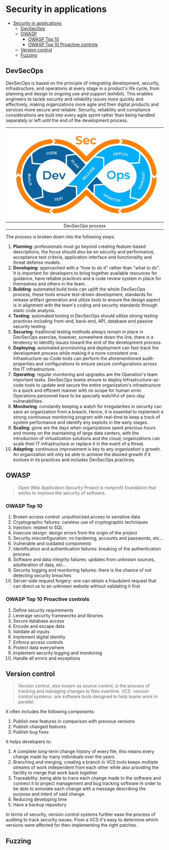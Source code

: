 # Security in applications

- [Security in applications](#security-in-applications)
  - [DevSecOps](#devsecops)
  - [OWASP](#owasp)
    - [OWASP Top 10](#owasp-top-10)
    - [OWASP Top 10 Proactive controls](#owasp-top-10-proactive-controls)
  - [Version control](#version-control)
  - [Fuzzing](#fuzzing)

## DevSecOps

DevSecOps is based on the principle of integrating development, security, infrastructure, and operations at every stage in a product's life cycle, from planning and design to ongoing use and support (exhibit). This enables engineers to tackle security and reliability issues more quickly and effectively, making organizations more agile and their digital products and services more secure and reliable. Security, reliability and compliance considerations are built into every agile sprint rather than being handled separately or left until the end of the development process.

| ![DevSecOps procedure](img/dev-sec-ops-logo.png) |
| :----------------------------------------------: |
|                DevSecOps process                 |

The process is broken down into the following steps:

1. **Planning**: professionals must go beyond creating feature-based descriptions, the focus should also be on security and performance, acceptance test criteria, application interface and functionality and threat defense models.
2. **Developing**: approached with a "how to do it" rather than "what to do". It is important for developers to bring together available resources for guidance, have reliable practices and a code review system in place for themselves and others in the team.
3. **Building**: automated build tools can uplift the whole DevSecOps process, these tools ensure test-driven development, standards for release artifact generation and utilize tools to ensure the design aspect is in alignment with the team's coding and security standards through static code analysis.
4. **Testing**: automated testing in DevSecOps should utilize strong testing practices including front-end, back-end, API, database and passive security testing.
5. **Securing**: traditional testing methods always remain in place in DevSecOps exercise, however, somewhere down the line, there is a tendency to identify issues toward the end of the development process.
6. **Deploying**: automated provisioning and deployment can fast-track the development process while making it a more consistent one. Infrastructure-as-Code tools can perform the aforementioned audit-properties and configurations to ensure secure configurations across the IT infrastructure.
7. **Operating**: regular monitoring and upgrades are the Operation's team important tasks. DevSecOps teams ensure to deploy Infrastructure-as-code tools to update and secure the entire organization's infrastructure in a quick and efficient manner with no scope for human error. Operations personnel have to be specially watchful of zero-day vulnerabilities.
8. **Monitoring**: constantly keeping a watch for irregularities in security can save an organization from a breach. Hence, it is essential to implement a strong continuous monitoring program with real-time to keep a track of system performance and identify any exploits in the early stages.
9. **Scaling**: gone are the days when organizations spent precious hours and money on the maintaining of large data centers, with the introduction of virtualization solutions and the cloud, organizations can scale their IT infrastructure or replace it in the event of a threat.
10. **Adapting**: continuous improvement is key to any organization's growth. An organization will only be able to achieve the desired growth if it evolves in its practices and includes DevSecOps practices.

## OWASP

> Open Web Application Security Project is  nonprofit foundation that works to improve the security of software.

### OWASP Top 10

1. Broken access control: unauthorized access to sensitive data
2. Cryptographic failures: careless use of cryptographic techniques
3. Injection: related to SQL
4. Insecure design: design errors from the origin of the project
5. Security misconfiguration: no hardening, accounts and passwords, etc...
6. Vulnerable and outdated components
7. Identification and authentication failures: breaking of the authentication process
8. Software and data integrity failures: updates from unknown sources, adulteration of data, etc...
9. Security logging and monitoring failures: there is the chance of not detecting security breaches
10. Server-side request forgery: one can obtain a fraudulent request that can direct us to an unknown website without validating it first

### OWASP Top 10 Proactive controls

1. Define security requirements
2. Leverage security frameworks and libraries
3. Secure database access
4. Encode and escape data
5. Validate all inputs
6. Implement digital identity
7. Enforce access controls
8. Protect data everywhere
9. Implement security logging and monitoring
10. Handle all errors and exceptions

## Version control

> Version control, also known as source control, is the process of tracking and managing changes to files overtime. VCS -version control systems- are software tools designed to help teams work in parallel.

It often includes the following components:

1. Publish new features in comparison with previous versions
2. Publish changed features
3. Publish bug fixes

It helps developers to:

1. A complete long-term change history of every file, this means every change made by many individuals over the years
2. Branching and merging, creating a branch in VCS tools keeps multiple streams of work independent from each other while also providing the facility to merge that work back together
3. Traceability: being able to trace each change made to the software and connect it to project management and bug tracking software in order to be able to annotate each change with a message describing the purpose and intent of said change.
4. Reducing developing time
5. Have a backup repository

In terms of security, version control systems further ease the process of auditing to track security issues. From a VCS it's easy to determine which versions were affected for then implementing the right patches.

## Fuzzing
